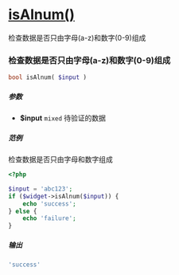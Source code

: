 [isAlnum()](http://twinh.github.com/widget/api/isAlnum)
=======================================================

检查数据是否只由字母(a-z)和数字(0-9)组成

### 检查数据是否只由字母(a-z)和数字(0-9)组成
```php
bool isAlnum( $input )
```

##### 参数
* **$input** `mixed` 待验证的数据

##### 范例
检查数据是否只由字母和数字组成

```php
<?php

$input = 'abc123';
if ($widget->isAlnum($input)) {
    echo 'success';
} else {
    echo 'failure';
}
```
##### 输出
```php
'success'
```
